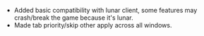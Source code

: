- Added basic compatibility with lunar client, some features may crash/break the game because it's lunar.
- Made tab priority/skip other apply across all windows.